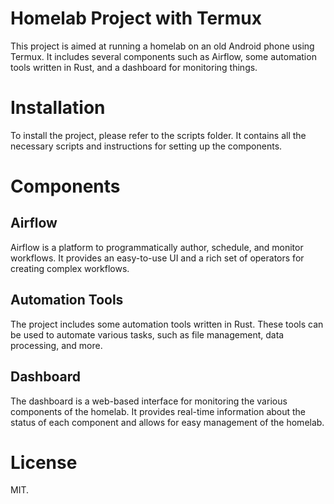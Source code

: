 # Homelab Project with Termux

This project is aimed at running a homelab on an old Android phone using Termux. It includes several components such as Airflow, some automation tools written in Rust, and a dashboard for monitoring things.

# Installation

To install the project, please refer to the scripts folder. It contains all the necessary scripts and instructions for setting up the components.

# Components

## Airflow

Airflow is a platform to programmatically author, schedule, and monitor workflows. It provides an easy-to-use UI and a rich set of operators for creating complex workflows.

## Automation Tools

The project includes some automation tools written in Rust. These tools can be used to automate various tasks, such as file management, data processing, and more.

## Dashboard

The dashboard is a web-based interface for monitoring the various components of the homelab. It provides real-time information about the status of each component and allows for easy management of the homelab.

# License

MIT.

